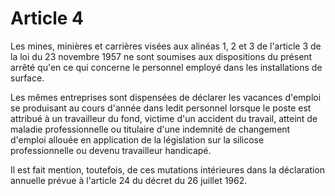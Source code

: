 # Article 4

Les mines, minières et carrières visées aux alinéas 1, 2 et 3 de l'article 3 de la loi du 23 novembre 1957 ne sont soumises aux dispositions du présent arrêté qu'en ce qui concerne le personnel employé dans les installations de surface.

Les mêmes entreprises sont dispensées de déclarer les vacances d'emploi se produisant au cours d'année dans ledit personnel lorsque le poste est attribué à un travailleur du fond, victime d'un accident du travail, atteint de maladie professionnelle ou titulaire d'une indemnité de changement d'emploi allouée en application de la législation sur la silicose professionnelle ou devenu travailleur handicapé.

Il est fait mention, toutefois, de ces mutations intérieures dans la déclaration annuelle prévue à l'article 24 du décret du 26 juillet 1962.
